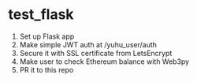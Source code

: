 # test_flask

1. Set up Flask app
2. Make simple JWT auth at /yuhu_user/auth
3. Secure it with SSL certificate from LetsEncrypt
4. Make user to check Ethereum balance with Web3py
5. PR it to this repo
